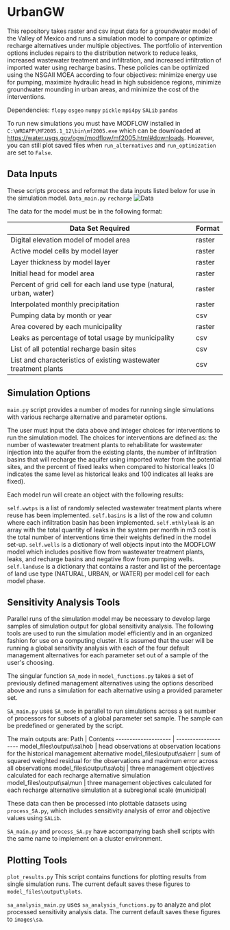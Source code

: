# UrbanGW
This repository takes raster and csv input data for a groundwater model of the Valley of Mexico and runs a simulation model to compare or optimize recharge alternatives under multiple objectives. The portfolio of intervention options includes repairs to the distribution network to reduce leaks, increased wastewater treatment and infiltration, and increased infiltration of imported water using recharge basins. These policies can be optimized using the NSGAII MOEA according to four objectives: minimize energy use for pumping, maximize hydraulic head in high subsidence regions, minimize groundwater mounding in urban areas, and minimize the cost of the interventions.

Dependencies: ```flopy``` ```osgeo``` ```numpy``` ```pickle``` ```mpi4py``` ```SALib``` ```pandas```

To run new simulations you must have MODFLOW installed in ```C:\WRDAPP\MF2005.1_12\bin\mf2005.exe``` which can be downloaded at https://water.usgs.gov/ogw/modflow/mf2005.html#downloads. However, you can still plot saved files when ```run_alternatives``` and ```run_optimization``` are set to ```False```.

## Data Inputs
These scripts process and reformat the data inputs listed below for use in the simulation model.
```Data_main.py```
```recharge```
![Data](/images/data_processing.png)

The data for the model must be in the following format:

Data Set Required | Format
-------------------- | --------------------
Digital elevation model of model area | raster
Active model cells by model layer | raster
Layer thickness by model layer | raster
Initial head for model area | raster
Percent of grid cell for each land use type (natural, urban, water) | raster
Interpolated monthly precipitation | raster
Pumping data by month or year | csv
Area covered by each municipality | raster
Leaks as percentage of total usage by municipality | csv
List of all potential recharge basin sites | csv
List and characteristics of existing wastewater treatment plants | csv

## Simulation Options
```main.py``` script provides a number of modes for running single simulations with various recharge alternative and parameter options.

The user must input the data above and integer choices for interventions to run the simulation model. The choices for interventions are defined as: the number of wastewater treatment plants to rehabilitate for wastewater injection into the aquifer from the existing plants, the number of infiltration basins that will recharge the aquifer using imported water from the potential sites, and the percent of fixed leaks when compared to historical leaks (0 indicates the same level as historical leaks and 100 indicates all leaks are fixed).

Each model run will create an object with the following results:

 ```self.wwtps``` is a list of randomly selected wastewater treatment plants where reuse has been implemented. ```self.basins``` is a list of the row and column where each infiltration basin has been implemented. ```self.mthlyleak``` is an array with the total quantity of leaks in the system per month in m3 cost is the total number of interventions time their weights defined in the model set-up. ```self.wells``` is a dictionary of well objects input into the MODFLOW model which includes positive flow from wastewater treatment plants, leaks, and recharge basins and negative flow from pumping wells. ```self.landuse``` is a dictionary that contains a raster and list of the percentage of land use type (NATURAL, URBAN, or WATER) per model cell for each model phase.

## Sensitivity Analysis Tools
Parallel runs of the simulation model may be necessary to develop large samples of simulation output for global sensitivity analysis. The following tools are used to run the simulation model efficiently and in an organized fashion for use on a computing cluster. It is assumed that the user will be running a global sensitivity analysis with each of the four default management alternatives for each parameter set out of a sample of the user's choosing.

The singular function ```SA_mode``` in ```model_functions.py``` takes a set of previously defined management alternatives using the options described above and runs a simulation for each alternative using a provided parameter set.

```SA_main.py``` uses ```SA_mode``` in parallel to run simulations across a set number of processors for subsets of a global parameter set sample. The sample can be predefined or generated by the script.

The main outputs are:
Path | Contents
-------------------- | --------------------
model_files\output\sa\hob | head observations at observation locations for the historical management alternative
model_files\output\sa\err | sum of squared weighted residual for the observations and maximum error across all observations
model_files\output\sa\obj | three management objectives calculated for each recharge alternative simulation
model_files\output\sa\mun | three management objectives calculated for each recharge alternative simulation at a subregional scale (municipal)

These data can then be processed into plottable datasets using ```process_SA.py```, which includes sensitivity analysis of error and objective values using ```SALib```.

```SA_main.py``` and ```process_SA.py``` have accompanying bash shell scripts with the same name to implement on a cluster environment.

## Plotting Tools
```plot_results.py```
This script contains functions for plotting results from single simulation runs. The current default saves these figures to ```model_files\output\plots```.

```sa_analysis_main.py``` uses ```sa_analysis_functions.py``` to analyze and plot processed sensitivity analysis data. The current default saves these figures to ```images\sa```.
